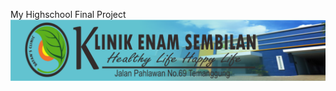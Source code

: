 My Highschool Final Project
![Klinik Enam Sembilan](https://github.com/mdayann/webpoliklinik/blob/master/gambar/header.png?raw=true)
